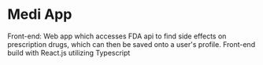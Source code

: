 # Medi App

Front-end:
Web app which accesses FDA api to find side effects on prescription drugs, which can then be saved onto a user's profile.
Front-end build with React.js utilizing Typescript


